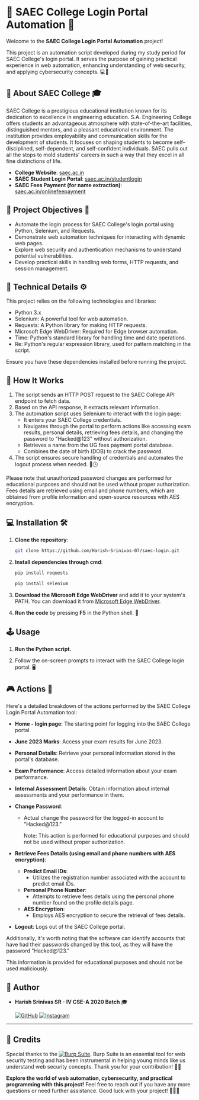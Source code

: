 # 🌟 SAEC College Login Portal Automation 🚀

Welcome to the **SAEC College Login Portal Automation** project! 

This project is an automation script developed during my study period for SAEC College's login portal. It serves the purpose of gaining practical experience in web automation, enhancing understanding of web security, and applying cybersecurity concepts. 💻🔐

## 🏫 About SAEC College 🎓

SAEC College is a prestigious educational institution known for its dedication to excellence in engineering education. S.A. Engineering College offers students an advantageous atmosphere with state-of-the-art facilities, distinguished mentors, and a pleasant educational environment. The institution provides employability and communication skills for the development of students. It focuses on shaping students to become self-disciplined, self-dependent, and self-confident individuals. SAEC pulls out all the stops to mold students' careers in such a way that they excel in all fine distinctions of life. 

- **College Website**: [saec.ac.in](https://saec.ac.in) 
- **SAEC Student Login Portal**: [saec.ac.in/studentlogin](https://coe.saec.ac.in/exam/studentlogin/login.php) 
- **SAEC Fees Payment (for name extraction)**: [saec.ac.in/onlinefeepayment](https://www.saec.ac.in/onlinefeepayment) 

## 🎯 Project Objectives 🚀

- Automate the login process for SAEC College's login portal using Python, Selenium, and Requests.
- Demonstrate web automation techniques for interacting with dynamic web pages.
- Explore web security and authentication mechanisms to understand potential vulnerabilities.
- Develop practical skills in handling web forms, HTTP requests, and session management.

## 🧰 Technical Details ⚙️

This project relies on the following technologies and libraries:

- Python 3.x
- Selenium: A powerful tool for web automation.
- Requests: A Python library for making HTTP requests.
- Microsoft Edge WebDriver: Required for Edge browser automation.
- Time: Python's standard library for handling time and date operations.
- Re: Python's regular expression library, used for pattern matching in the script.

Ensure you have these dependencies installed before running the project.

## 🤖 How It Works 

1. The script sends an HTTP POST request to the SAEC College API endpoint to fetch data.
2. Based on the API response, it extracts relevant information.
3. The automation script uses Selenium to interact with the login page:
   - It enters your SAEC College credentials.
   - Navigates through the portal to perform actions like accessing exam results, personal details, retrieving fees details, and changing the password to "Hacked@123" without authorization.
   - Retrieves a name from the UG fees payment portal database.
   - Combines the date of birth (DOB) to crack the password.
4. The script ensures secure handling of credentials and automates the logout process when needed. 🔐🕒

Please note that unauthorized password changes are performed for educational purposes and should not be used without proper authorization. 
Fees details are retrieved using email and phone numbers, which are obtained from profile information and open-source resources with AES encryption.

## 💻 Installation 🛠️

1. **Clone the repository**:

    ```bash
    git clone https://github.com/Harish-Srinivas-07/saec-login.git
    ```
    
2. **Install dependencies through cmd**:
   
   ```bash
   pip install requests
   ```
   ```bash
   pip install selenium
   ```

3. **Download the Microsoft Edge WebDriver** and add it to your system's PATH. You can download it from [Microsoft Edge WebDriver](https://developer.microsoft.com/en-us/microsoft-edge/tools/webdriver/).
4. **Run the code** by pressing **F5** in the Python shell. 🚀

## 🕹️ Usage 

1. **Run the Python script.**

2. Follow the on-screen prompts to interact with the SAEC College login portal. 🖥️

## 🎮 Actions 🤖

Here's a detailed breakdown of the actions performed by the SAEC College Login Portal Automation tool:

- **Home - login page**: The starting point for logging into the SAEC College portal.

- **June 2023 Marks**: Access your exam results for June 2023.

- **Personal Details**: Retrieve your personal information stored in the portal's database.

- **Exam Performance**: Access detailed information about your exam performance.

- **Internal Assessment Details**: Obtain information about internal assessments and your performance in them.

- **Change Password**:
  - Actual change the password for the logged-in account to "Hacked@123."

    Note: This action is performed for educational purposes and should not be used without proper authorization.

- **Retrieve Fees Details (using email and phone numbers with AES encryption)**:
  - **Predict Email IDs**:
    - Utilizes the registration number associated with the account to predict email IDs.
  - **Personal Phone Number**:
    - Attempts to retrieve fees details using the personal phone number found on the profile details page.
  - **AES Encryption**:
    - Employs AES encryption to secure the retrieval of fees details.

- **Logout**: Logs out of the SAEC College portal.

Additionally, it's worth noting that the software can identify accounts that have had their passwords changed by this tool, as they will have the password "Hacked@123." 

This information is provided for educational purposes and should not be used maliciously.

## 👤 Author 

- **Harish Srinivas SR - IV CSE-A 2020 Batch** 🎓

  [![GitHub](https://img.shields.io/badge/GitHub-Harish--Srinivas--07-brightgreen)](https://github.com/Harish-Srinivas-07) [![Instagram](https://img.shields.io/badge/Instagram-being__exception-red)](https://www.instagram.com/being_exception/)

---

## 🙌 Credits

Special thanks to the [![Burp Suite](https://img.shields.io/badge/Burp%20Suite-%E2%9C%93-orange)](https://portswigger.net/burp/communitydownload). Burp Suite is an essential tool for web security testing and has been instrumental in helping young minds like us understand web security concepts. Thank you for your contribution! 🙏💡

**Explore the world of web automation, cybersecurity, and practical programming with this project!** 
Feel free to reach out if you have any more questions or need further assistance. Good luck with your project! 🚀👨‍💻
